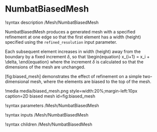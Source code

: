 # NumbatBiasedMesh

!syntax description /Mesh/NumbatBiasedMesh

NumbatBiasedMesh produces a generated mesh with a specified refinement at one edge
so that the first element has a width (height) specified using the `refined_resolution` input
parameter.

Each subsequent element increases in width (height) away from the boundary by a fixed
increment $\delta$, so that
\begin{equation}
x_{i+1} = x_i + \delta,
\end{equation}
where the increment $\delta$ is calculated so that the dimensions of the mesh are unchanged.

[fig:biased_mesh] demonstrates the effect of refinement on a simple two-dimensional mesh, where the elements are biased to the top of the mesh.

!media media/biased_mesh.png
       style=width:20%;margin-left:10px
       caption=2D biased mesh
       id=fig:biased_mesh

!syntax parameters /Mesh/NumbatBiasedMesh

!syntax inputs /Mesh/NumbatBiasedMesh

!syntax children /Mesh/NumbatBiasedMesh
